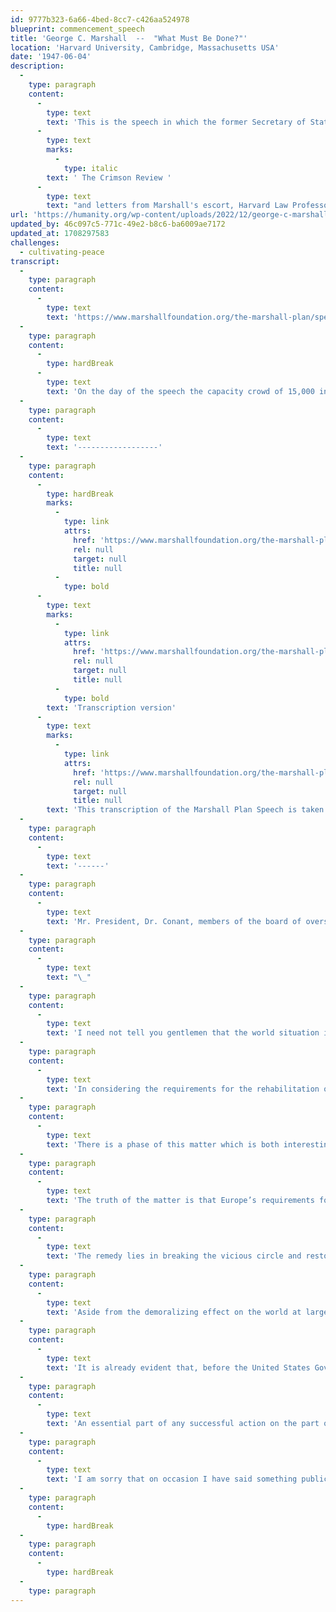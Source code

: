 ```yaml
---
id: 9777b323-6a66-4bed-8cc7-c426aa524978
blueprint: commencement_speech
title: 'George C. Marshall  --  "What Must Be Done?"'
location: 'Harvard University, Cambridge, Massachusetts USA'
date: '1947-06-04'
description:
  -
    type: paragraph
    content:
      -
        type: text
        text: 'This is the speech in which the former Secretary of State outlined a program of economic assistance to war-torn Europe. Mr Marshall is the only professional soldier ever to have won the Nobel Peace Prize. Read the story of the speech "Harvard Hears of the Marshall Plan" published in the May 4, 1962,'
      -
        type: text
        marks:
          -
            type: italic
        text: ' The Crimson Review '
      -
        type: text
        text: "and letters from Marshall's escort, Harvard Law Professor E. M. Morgan, and Laird Bell, President of the Alumni Association."
url: 'https://humanity.org/wp-content/uploads/2022/12/george-c-marshall.jpg'
updated_by: 46c097c5-771c-49e2-b8c6-ba6009ae7172
updated_at: 1708297583
challenges:
  - cultivating-peace
transcript:
  -
    type: paragraph
    content:
      -
        type: text
        text: 'https://www.marshallfoundation.org/the-marshall-plan/speech/'
  -
    type: paragraph
    content:
      -
        type: hardBreak
      -
        type: text
        text: 'On the day of the speech the capacity crowd of 15,000 in Harvard Yard did not expect to see history made but simply to see one of the most admired public servants in America. However when Secretary Marshall began to read his speech there was a recognition that the carefully worded remarks on the political and economic crisis in Europe marked an important event. In that speech, Marshall outlined the need for an economic aid plan to help the devastated nations of Europe and their citizens to recover from the ravages of World War II. When Marshall said, “It is logical that the United States should do whatever it is able to do to assist in the return of normal economic health in the world, without which there can be no political stability and no assured peace,” the Secretary of State committed the United States to consider a European recovery plan that would be developed by the Europeans and presented to the United States. Thus was launched The Marshall Plan for which George C. Marshall would be awarded the Nobel Peace Prize.'
  -
    type: paragraph
    content:
      -
        type: text
        text: '------------------'
  -
    type: paragraph
    content:
      -
        type: hardBreak
        marks:
          -
            type: link
            attrs:
              href: 'https://www.marshallfoundation.org/the-marshall-plan/speech/#'
              rel: null
              target: null
              title: null
          -
            type: bold
      -
        type: text
        marks:
          -
            type: link
            attrs:
              href: 'https://www.marshallfoundation.org/the-marshall-plan/speech/#'
              rel: null
              target: null
              title: null
          -
            type: bold
        text: 'Transcription version'
      -
        type: text
        marks:
          -
            type: link
            attrs:
              href: 'https://www.marshallfoundation.org/the-marshall-plan/speech/#'
              rel: null
              target: null
              title: null
        text: 'This transcription of the Marshall Plan Speech is taken from a recorded tape in the Foundation’s archives. The principal differences between this transcription and the version distributed to the press by the State Department are the opening and the closing paragraphs which Marshall added while delivering his address.'
  -
    type: paragraph
    content:
      -
        type: text
        text: '------'
  -
    type: paragraph
    content:
      -
        type: text
        text: 'Mr. President, Dr. Conant, members of the board of overseers, ladies and gentlemen, I’m profoundly grateful and touched by the distinction and honor and great compliment accorded me by the authorities of Harvard this morning. I’m overwhelmed, as a matter of fact, and I’m rather fearful of my inability to maintain such a high rating as you’ve been generous enough to accord to me. In these historic and lovely surroundings, this perfect day, and this very wonderful assembly, it is a tremendously impressive thing to an individual in my position.'
  -
    type: paragraph
    content:
      -
        type: text
        text: "\_"
  -
    type: paragraph
    content:
      -
        type: text
        text: 'I need not tell you gentlemen that the world situation is very serious. That must be apparent to all intelligent people. I think one difficulty is that the problem is one of such enormous complexity that the very mass of facts presented to the public by press and radio make it exceedingly difficult for the man in the street to reach a clear appraisement of the situation. Furthermore, the people of this country are distant from the troubled areas of the earth and it is hard for them to comprehend the plight and consequent reactions of the long-suffering peoples, and the effect of those reactions on their governments in connection with our efforts to promote peace in the world.'
  -
    type: paragraph
    content:
      -
        type: text
        text: 'In considering the requirements for the rehabilitation of Europe the physical loss of life, the visible destruction of cities, factories, mines and railroads was correctly estimated, but it has become obvious during recent months that this visible destruction was probably less serious than the dislocation of the entire fabric of European economy. For the past ten years conditions have been highly abnormal. The feverish preparation for war and the more feverish maintenance of the war effort engulfed all aspects of national economies. Machinery has fallen into disrepair or is entirely obsolete. Under the arbitrary and destructive Nazi rule, virtually every possible enterprise was geared into the German war machine. Long-standing commercial ties, private institutions, banks, insurance companies and shipping companies disappeared, through loss of capital, absorption through nationalization or by simple destruction. In many countries, confidence in the local currency has been severely shaken. The breakdown of the business structure of Europe during the war was complete. Recovery has been seriously retarded by the fact that two years after the close of hostilities a peace settlement with Germany and Austria has not been agreed upon. But even given a more prompt solution of these difficult problems, the rehabilitation of the economic structure of Europe quite evidently will require a much longer time and greater effort than had been foreseen.'
  -
    type: paragraph
    content:
      -
        type: text
        text: 'There is a phase of this matter which is both interesting and serious. The farmer has always produced the foodstuffs to exchange with the city dweller for the other necessities of life. This division of labor is the basis of modern civilization. At the present time it is threatened with breakdown. The town and city industries are not producing adequate goods to exchange with the food-producing farmer. Raw materials and fuel are in short supply. Machinery is lacking or worn out. The farmer of the peasant cannot find the goods for sale which he desires to purchase. So the sale of his farm produce for money which he cannot use seems to him an unprofitable transaction. He, therefore, has withdrawn many fields from crop cultivation and is using them for grazing. He feeds more grain to stock and finds for himself and his family an ample supply of food, however short he may be on clothing and the other ordinary gadgets of civilization. Meanwhile people in the cities are short of food and fuel. So the governments are forced to use their foreign money and credits to procure these necessities abroad. This process exhausts funds which are urgently needed for reconstruction. This a very serious situation is rapidly developing which bodes no good for the world. The modern system of the division of labor upon which the exchange of products is based is in danger of breaking down.'
  -
    type: paragraph
    content:
      -
        type: text
        text: 'The truth of the matter is that Europe’s requirements for the next three or four years of foreign food and other essential products–principally from America–are so much greater than her present ability to pay that she must have substantial additional help, or face economic, social and political deterioration of a very grave character.'
  -
    type: paragraph
    content:
      -
        type: text
        text: 'The remedy lies in breaking the vicious circle and restoring the confidence of the European people in the economic future of their own countries and of Europe as a whole. The manufacturer and the farmer throughout wide areas must be able and willing to exchange their products for currencies the continuing value of which is not open to question.'
  -
    type: paragraph
    content:
      -
        type: text
        text: 'Aside from the demoralizing effect on the world at large and the possibilities of disturbances arising as a result of the desperation of the people concerned, the consequences to the economy of the United States should be apparent to all. It is logical that the United States should do whatever it is able to do to assist in the return of normal economic health in the world, without which there can be no political stability and no assured peace. Our policy is directed not against any country or doctrine but against hunger, poverty, desperation and chaos. Its purpose should be the revival of a working economy in the world so as to permit the emergence of political and social conditions in which free institutions can exist. Such assistance, I am convinced, must not be on a piece-meal basis as various crises develop. Any assistance that this Government may render in the future should provide a cure rather than a mere palliative. Any government that is willing to assist in the task of recovery will find full cooperation, I am sure, on the part of the United States Government. Any government which maneuvers to block the recovery of other countries cannot expect help from us. Furthermore, governments, political parties or groups which seek to perpetuate human misery in order to profit therefrom politically or otherwise will encounter the opposition of the United States.'
  -
    type: paragraph
    content:
      -
        type: text
        text: 'It is already evident that, before the United States Government can proceed much further in its efforts to alleviate the situation and help start the European world on its way to recovery, there must be some agreement among the countries of Europe as to the requirements of the situation and the part those countries themselves will take in order to give proper effect to whatever action might be undertaken by this Government. It would be neither fitting nor efficacious for this Government to undertake to draw up unilaterally a program designed to place Europe on its feet economically. This is the business of the Europeans. The initiative, I think, must come from Europe. The role of this country should consist of friendly aid in the drafting of a European program and of later support of such a program so far as it may be practical for us to do so. The program should be a joint one, agreed to by a number, if not all European nations.'
  -
    type: paragraph
    content:
      -
        type: text
        text: 'An essential part of any successful action on the part of the United States is an understanding on the part of the people of America of the character of the problem and the remedies to be applied. Political passion and prejudice should have no part. With foresight, and a willingness on the part of our people to face up to the vast responsibility which history has clearly placed upon our country, the difficulties I have outlined can and will be overcome.'
  -
    type: paragraph
    content:
      -
        type: text
        text: 'I am sorry that on occasion I have said something publicly in regard to our international situation; I’ve been forced by the necessities of the case to enter into rather technical discussions. But to my mind, it is of vast importance that our people reach some general understanding of what the complications really are, rather than react from a passion or a prejudice or an emotion of the moment. As I said more formally a moment ago, we are remote from the scene of these troubles. It is virtually impossible at this distance merely by reading, or listening, or even seeing photographs or motion pictures, to grasp at all the real significance of the situation. And yet the whole world of the future hangs on a proper judgment. It hangs, I think, to a large extent on the realization of the American people, of just what are the various dominant factors. What are the reactions of the people? What are the justifications of those reactions? What are the sufferings? What is needed? What can best be done? What must be done? Thank you very much.'
  -
    type: paragraph
    content:
      -
        type: hardBreak
  -
    type: paragraph
    content:
      -
        type: hardBreak
  -
    type: paragraph
---
```


